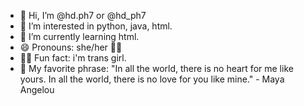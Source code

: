 - 👋 Hi, I’m @hd.ph7 or @hd_ph7
- 👀 I’m interested in python, java, html.
- 🌱 I’m currently learning html.
- 😄 Pronouns: she/her 🏳️‍🌈
- 🙋‍♀️ Fun fact: i'm trans girl.
- 🎀 My favorite phrase: "In all the world, there is no heart for me like yours. In all the world, there is no love for you like mine." - Maya Angelou
